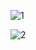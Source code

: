 ![1](https://github.com/erenssimsek/Proje_5_Online_Egitim_Platformu/assets/93097999/2dfd5762-0f96-40be-9fa8-210c442852ee)

![2](https://github.com/erenssimsek/Proje_5_Online_Egitim_Platformu/assets/93097999/50c6c778-b651-47bd-8bd9-a0a12ed007c9)
